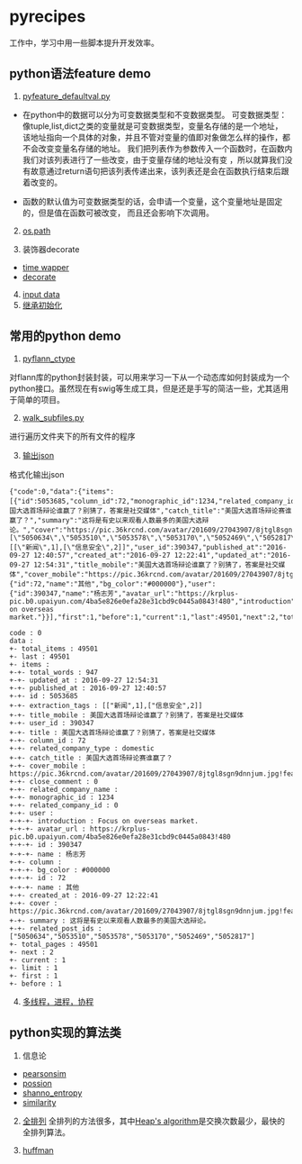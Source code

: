 # pyrecipes
工作中，学习中用一些脚本提升开发效率。

## python语法feature demo

1. [pyfeature_defaultval.py](./grammer/pyfeature_defaultval.py)

* 在python中的数据可以分为可变数据类型和不变数据类型。
可变数据类型：像tuple,list,dict之类的变量就是可变数据类型，变量名存储的是一个地址，
该地址指向一个具体的对象，并且不管对变量的值即对象做怎么样的操作，都不会改变变量名存储的地址。
我们把列表作为参数传入一个函数时，在函数内我们对该列表进行了一些改变，由于变量存储的地址没有变
，所以就算我们没有故意通过return语句把该列表传递出来，该列表还是会在函数执行结束后跟着改变的。

* 函数的默认值为可变数据类型的话，会申请一个变量，这个变量地址是固定的，但是值在函数可被改变，
而且还会影响下次调用。

2. [os.path](./grammer/test_os_path.py)

3. 装饰器decorate
* [time wapper](./grammer/timer_wapper.py)
* [decorate](./grammer/decorate.py)

4. [input data](./grammer/input_value.py)
5. [继承初始化](./grammer/inheriency.py)

## 常用的python demo

1. [pyflann_ctype](./pyflann_ctype)

对flann库的python封装封装，可以用来学习一下从一个动态库如何封装成为一个python接口。虽然现在有swig等生成工具，但是还是手写的简洁一些，尤其适用于简单的项目。

2. [walk_subfiles.py](./walk_subfiles.py)

进行遍历文件夹下的所有文件的程序

3. [输出json](./tools/format_print_json.py)

格式化输出json
```
{"code":0,"data":{"items":[{"id":5053685,"column_id":72,"monographic_id":1234,"related_company_id":0,"related_company_type":"domestic","related_company_name":"","total_words":947,"close_comment":0,"title":"美国大选首场辩论谁赢了？别猜了，答案是社交媒体","catch_title":"美国大选首场辩论赛谁赢了？","summary":"这将是有史以来观看人数最多的美国大选辩论。","cover":"https://pic.36krcnd.com/avatar/201609/27043907/8jtgl8sgn9dnnjum.jpg!feature","related_post_ids":"[\"5050634\",\"5053510\",\"5053578\",\"5053170\",\"5052469\",\"5052817\"]","extraction_tags":"[[\"新闻\",1],[\"信息安全\",2]]","user_id":390347,"published_at":"2016-09-27 12:40:57","created_at":"2016-09-27 12:22:41","updated_at":"2016-09-27 12:54:31","title_mobile":"美国大选首场辩论谁赢了？别猜了，答案是社交媒体","cover_mobile":"https://pic.36krcnd.com/avatar/201609/27043907/8jtgl8sgn9dnnjum.jpg!feature","column":{"id":72,"name":"其他","bg_color":"#000000"},"user":{"id":390347,"name":"杨志芳","avatar_url":"https://krplus-pic.b0.upaiyun.com/4ba5e826e0efa28e31cbd9c0445a0843!480","introduction":"Focus on overseas market."}}],"first":1,"before":1,"current":1,"last":49501,"next":2,"total_pages":49501,"total_items":49501,"limit":1}}
```


```
code : 0
data :
+- total_items : 49501
+- last : 49501
+- items :
+-+- total_words : 947
+-+- updated_at : 2016-09-27 12:54:31
+-+- published_at : 2016-09-27 12:40:57
+-+- id : 5053685
+-+- extraction_tags : [["新闻",1],["信息安全",2]]
+-+- title_mobile : 美国大选首场辩论谁赢了？别猜了，答案是社交媒体
+-+- user_id : 390347
+-+- title : 美国大选首场辩论谁赢了？别猜了，答案是社交媒体
+-+- column_id : 72
+-+- related_company_type : domestic
+-+- catch_title : 美国大选首场辩论赛谁赢了？
+-+- cover_mobile : https://pic.36krcnd.com/avatar/201609/27043907/8jtgl8sgn9dnnjum.jpg!feature
+-+- close_comment : 0
+-+- related_company_name : 
+-+- monographic_id : 1234
+-+- related_company_id : 0
+-+- user :
+-+-+- introduction : Focus on overseas market.
+-+-+- avatar_url : https://krplus-pic.b0.upaiyun.com/4ba5e826e0efa28e31cbd9c0445a0843!480
+-+-+- id : 390347
+-+-+- name : 杨志芳
+-+- column :
+-+-+- bg_color : #000000
+-+-+- id : 72
+-+-+- name : 其他
+-+- created_at : 2016-09-27 12:22:41
+-+- cover : https://pic.36krcnd.com/avatar/201609/27043907/8jtgl8sgn9dnnjum.jpg!feature
+-+- summary : 这将是有史以来观看人数最多的美国大选辩论。
+-+- related_post_ids : ["5050634","5053510","5053578","5053170","5052469","5052817"]
+- total_pages : 49501
+- next : 2
+- current : 1
+- limit : 1
+- first : 1
+- before : 1
```

4. [多线程，进程，协程](thread)

## python实现的算法类
1. 信息论
* [pearsonsim](./pearsonsim.py)
* [possion](./possion.py)
* [shanno_entropy](./shanno_entropy)
* [similarity](./similarity.py)

2. [全排列](./perm.py)
全排列的方法很多，其中[Heap's algorithm](https://en.wikipedia.org/wiki/Heap%27s_algorithm)是交换次数最少，最快的全排列算法。

3. [huffman](./huffman.py)